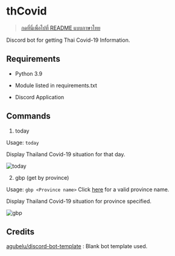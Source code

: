 # thCovid

>[กดที่นี่เพื่อไปที่ README แบบภาษาไทย](https://github.com/gxjakkap/thcovid/blob/main/additional-md/README-TH.md)

Discord bot for getting Thai Covid-19 Information.

## Requirements

- Python 3.9

- Module listed in requirements.txt

- Discord Application

## Commands

1. today

Usage: `today`

Display Thailand Covid-19 situation for that day.

![today](https://i.ibb.co/WB4Lmd2/Screenshot-123.png)

2. gbp (get by province)

Usage: `gbp <Province name>` Click [here](https://github.com/gxjakkap/thcovid/blob/main/additional-md/valid-province.md) for a valid province name.

Display Thailand Covid-19 situation for province specified.

![gbp](https://i.ibb.co/6YtYmkv/Screenshot-124.png)

## Credits

[agubelu/discord-bot-template](https://github.com/agubelu/discord-bot-template) : Blank bot template used.